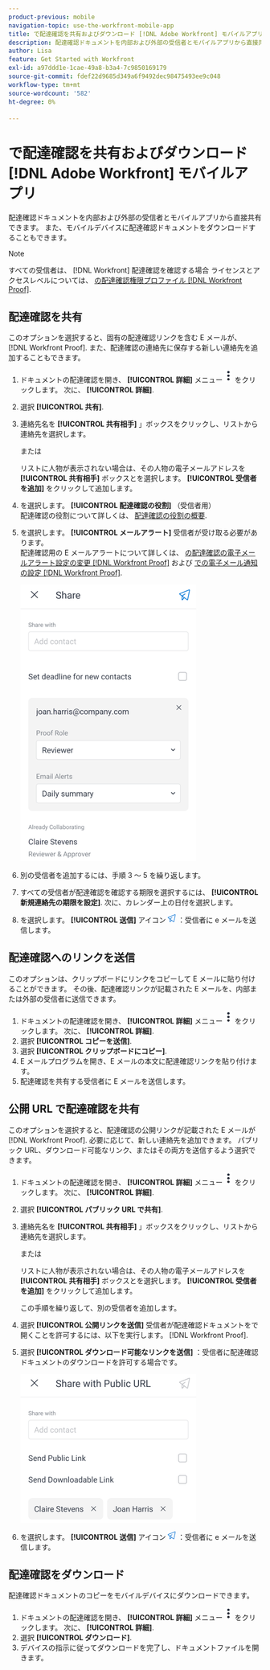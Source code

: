 ```yaml
---
product-previous: mobile
navigation-topic: use-the-workfront-mobile-app
title: で配達確認を共有およびダウンロード [!DNL Adobe Workfront] モバイルアプリ
description: 配達確認ドキュメントを内部および外部の受信者とモバイルアプリから直接共有できます。 また、モバイルデバイスに配達確認ドキュメントをダウンロードすることもできます。
author: Lisa
feature: Get Started with Workfront
exl-id: a97ddd1e-1cae-49a8-b3a4-7c9850169179
source-git-commit: fdef22d9685d349a6f9492dec98475493ee9c048
workflow-type: tm+mt
source-wordcount: '582'
ht-degree: 0%

---
```


# で配達確認を共有およびダウンロード [!DNL Adobe Workfront] モバイルアプリ

配達確認ドキュメントを内部および外部の受信者とモバイルアプリから直接共有できます。 また、モバイルデバイスに配達確認ドキュメントをダウンロードすることもできます。

>[!NOTE]
>
>すべての受信者は、 [!DNL Workfront] 配達確認を確認する場合 ライセンスとアクセスレベルについては、 [の配達確認権限プロファイル [!DNL Workfront Proof]](../../../workfront-proof/wp-acct-admin/account-settings/proof-perm-profiles-in-wp.md).

## 配達確認を共有

このオプションを選択すると、固有の配達確認リンクを含む E メールが、 [!DNL Workfront Proof]. また、配達確認の連絡先に保存する新しい連絡先を追加することもできます。

1. ドキュメントの配達確認を開き、 **[!UICONTROL 詳細]** メニュー ![その他のメニュー](assets/mobile-verticalmoremenu-20x33.png) をクリックします。 次に、 **[!UICONTROL 詳細]**.
1. 選択 **[!UICONTROL 共有]**.
1. 連絡先名を **[!UICONTROL 共有相手]** 」ボックスをクリックし、リストから連絡先を選択します。

   または

   リストに人物が表示されない場合は、その人物の電子メールアドレスを **[!UICONTROL 共有相手]** ボックスとを選択します。 **[!UICONTROL 受信者を追加]** をクリックして追加します。

1. を選択します。 **[!UICONTROL 配達確認の役割]** （受信者用）\
   配達確認の役割について詳しくは、 [配達確認の役割の概要](../../../review-and-approve-work/proofing/proofing-overview/proof-roles.md).
1. を選択します。 **[!UICONTROL メールアラート]** 受信者が受け取る必要があります。\
   配達確認用の E メールアラートについて詳しくは、 [の配達確認の電子メールアラート設定の変更 [!DNL Workfront Proof]](../../../workfront-proof/wp-emailsntfctns/email-alerts/change-email-alert-settings-wp.md) および [での電子メール通知の設定 [!DNL Workfront Proof]](../../../workfront-proof/wp-emailsntfctns/email-alerts/config-email-notification-settings-wp.md).

   ![画面を共有](assets/mobile-shareproof-350x551.png)

1. 別の受信者を追加するには、手順 3 ～ 5 を繰り返します。
1. すべての受信者が配達確認を確認する期限を選択するには、 **[!UICONTROL 新規連絡先の期限を設定]**. 次に、カレンダー上の日付を選択します。
1. を選択します。 **[!UICONTROL 送信]** アイコン ![送信アイコン](assets/mobile-send-icon-25x26.png) ：受信者に e メールを送信します。

## 配達確認へのリンクを送信

このオプションは、クリップボードにリンクをコピーして E メールに貼り付けることができます。 その後、配達確認リンクが記載された E メールを、内部または外部の受信者に送信できます。

1. ドキュメントの配達確認を開き、 **[!UICONTROL 詳細]** メニュー ![その他のメニュー](assets/mobile-verticalmoremenu-20x33.png) をクリックします。 次に、 **[!UICONTROL 詳細]**.
1. 選択 **[!UICONTROL コピーを送信]**.
1. 選択 **[!UICONTROL クリップボードにコピー]**.
1. E メールプログラムを開き、E メールの本文に配達確認リンクを貼り付けます。
1. 配達確認を共有する受信者に E メールを送信します。

## 公開 URL で配達確認を共有

このオプションを選択すると、配達確認の公開リンクが記載された E メールが [!DNL Workfront Proof]. 必要に応じて、新しい連絡先を追加できます。 パブリック URL、ダウンロード可能なリンク、またはその両方を送信するよう選択できます。

1. ドキュメントの配達確認を開き、 **[!UICONTROL 詳細]** メニュー ![その他のメニュー](assets/mobile-verticalmoremenu-20x33.png) をクリックします。 次に、 **[!UICONTROL 詳細]**.
1. 選択 **[!UICONTROL パブリック URL で共有]**.
1. 連絡先名を **[!UICONTROL 共有相手]** 」ボックスをクリックし、リストから連絡先を選択します。

   または

   リストに人物が表示されない場合は、その人物の電子メールアドレスを **[!UICONTROL 共有相手]** ボックスとを選択します。 **[!UICONTROL 受信者を追加]** をクリックして追加します。

   この手順を繰り返して、別の受信者を追加します。

1. 選択 **[!UICONTROL 公開リンクを送信]** 受信者が配達確認ドキュメントをで開くことを許可するには、以下を実行します。 [!DNL Workfront Proof].
1. 選択 **[!UICONTROL ダウンロード可能なリンクを送信]** ：受信者に配達確認ドキュメントのダウンロードを許可する場合です。

   ![[!UICONTROL 公開 URL で共有画面]](assets/mobile-sharepublicurl-proof-350x296.png)

1. を選択します。 **[!UICONTROL 送信]** アイコン ![送信アイコン](assets/mobile-send-icon-25x26.png) ：受信者に e メールを送信します。

## 配達確認をダウンロード

配達確認ドキュメントのコピーをモバイルデバイスにダウンロードできます。

1. ドキュメントの配達確認を開き、 **[!UICONTROL 詳細]** メニュー ![その他のメニュー](assets/mobile-verticalmoremenu-20x33.png) をクリックします。 次に、 **[!UICONTROL 詳細]**.
1. 選択 **[!UICONTROL ダウンロード]**.
1. デバイスの指示に従ってダウンロードを完了し、ドキュメントファイルを開きます。
